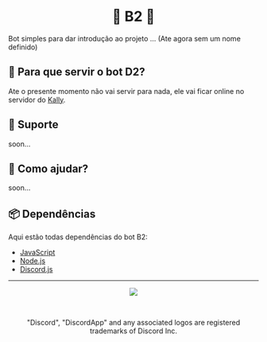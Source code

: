 <p align="center">

<br>
<p align="center">
<h1 align="center">🤖 B2 🤖</h1>
<p align="center">

<p align="center">

Bot simples para dar introdução ao projeto ... (Ate agora sem um nome definido)

## 🤔 Para que servir o bot D2?

Ate o presente momento não vai servir para nada, ele vai ficar online no servidor do [Kally](https://discordapp.com/invite/mxXHyN7).

## 💁 Suporte
soon...

## 🙋 Como ajudar?

soon...


## 📦 Dependências

Aqui estão todas dependências do bot B2:

 - [JavaScript](https://www.javascript.com)
 - [Node.js](https://nodejs.org)
 - [Discord.js](https://discord.js.org/)




<hr>

<p align="center">
<a href="ahã">
<img src="https://i.imgur.com/M4GsruT.png">
</a>
</p>
<br>
<p align="center">"Discord", "DiscordApp" and any associated logos are registered trademarks of Discord Inc.</p>
